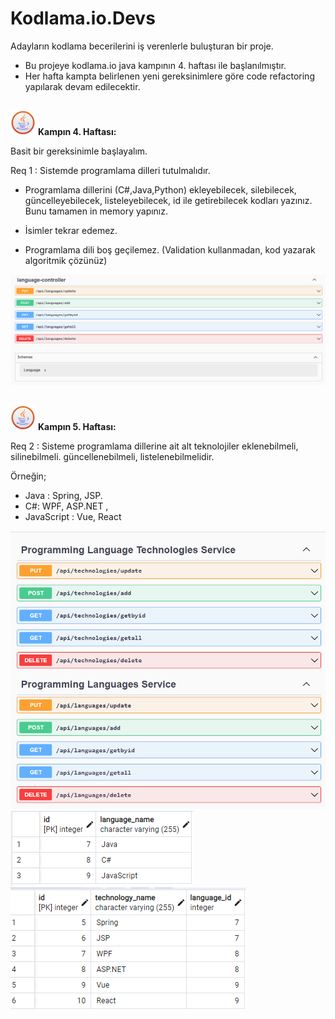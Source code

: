 # Kodlama.io.Devs
Adayların kodlama becerilerini iş verenlerle buluşturan bir proje.
- Bu projeye kodlama.io java kampının 4. haftası ile başlanılmıştır.
- Her hafta kampta belirlenen yeni gereksinimlere göre code refactoring yapılarak devam edilecektir.
## 

<img src="./img/logo-java-clipart.png" width="40"> **Kampın 4. Haftası:**

Basit bir gereksinimle başlayalım.

Req 1 : Sistemde programlama dilleri tutulmalıdır.

- Programlama dillerini (C#,Java,Python) ekleyebilecek, silebilecek, güncelleyebilecek, listeleyebilecek, id ile getirebilecek kodları yazınız. Bunu tamamen in memory yapınız.

- İsimler tekrar edemez.

- Programlama dili boş geçilemez. (Validation kullanmadan, kod yazarak algoritmik çözünüz)

![week4](./img/week4.png)

## 

<img src="./img/logo-java-clipart.png" width="40"> **Kampın 5. Haftası:**

Req 2 : Sisteme programlama dillerine ait alt teknolojiler eklenebilmeli, silinebilmeli. güncellenebilmeli, listelenebilmelidir.

Örneğin; 
- Java : Spring, JSP.
- C#: WPF, ASP.NET ,
- JavaScript : Vue, React

![week5](./img/week5.png)
![week5](./img/week5-db1.png)
![week5](./img/week5-db2.png)
